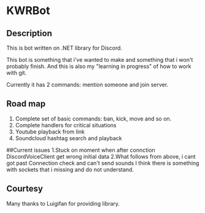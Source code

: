 # KWRBot
## Description
  This is bot written on .NET library for Discord.
  
  This bot is something that i've wanted to make and something that i won't probably finish.
  And this is also my "learning in progress" of how to work with git.
  
  Currently it has 2 commands: mention someone and join server.
## Road map
  1. Complete set of basic commands: ban, kick, move and so on.
  2. Complete handlers for critical situations
  3. Youtube playback from link
  4. Soundcloud hashtag search and playback

##Current issues
  1.Stuck on moment when after connction DiscordVoiceClient get wrong initial data
  2.What follows from above, i cant got past Connection check and can't send sounds
I think there is something with sockets that i missing and do not understand.

## Courtesy 
  Many thanks to Luigifan for providing library.
